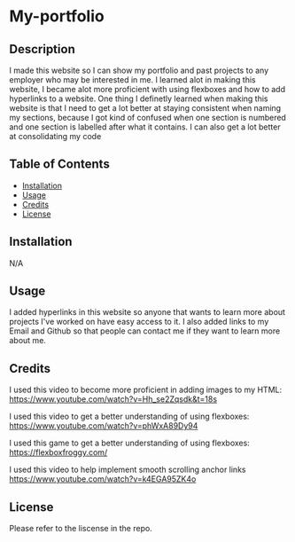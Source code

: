 # My-portfolio

## Description

  I made this website so I can show my portfolio and past projects to any employer who may be interested in me. I learned alot in making this website, I became alot more proficient with using flexboxes and how to add hyperlinks to a website. One thing I definetly learned when making this website is that I need to get a lot better at staying consistent when naming my sections, because I got kind of confused when one section is numbered and one section is labelled after what it contains. I can also get a lot better at consolidating my code 
  
## Table of Contents

- [Installation](#installation)
- [Usage](#usage)
- [Credits](#credits)
- [License](#license)

## Installation

  N/A
  
## Usage

  I added hyperlinks in this website so anyone that wants to learn more about projects I've worked on have easy access to it. 
  I also added links to my Email and Github so that people can contact me if they want to learn more about me. 

## Credits

I used this video to become more proficient in adding images to my HTML: https://www.youtube.com/watch?v=Hh_se2Zqsdk&t=18s 

I used this video to get a better understanding of using flexboxes: https://www.youtube.com/watch?v=phWxA89Dy94 

I used this game to get a better understanding of using flexboxes: https://flexboxfroggy.com/

I used this video to help implement smooth scrolling anchor links https://www.youtube.com/watch?v=k4EGA95ZK4o

## License

  Please refer to the liscense in the repo. 
